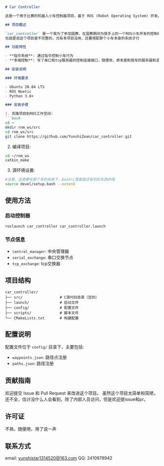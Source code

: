```markdown
# Car Controller

这是一个用于比赛的机器人小车控制器项目，基于 ROS (Robot Operating System) 开发。

## 项目概述

`car_controller` 是一个我为了参加国赛，在国赛期间为我手上的一个ROS小车开发的控制组件
也就是说这个项目是不完整的，光有本项目没用，还要搭配那个小车本身的系统才行

## 功能特性

- **指令系统**: 通过指令控制小车行为
- **多端控制**: 写了串口和tcp服务器的控制连接接口，随便改，原本是和我写的服务器和语音控制模块通信

## 安装说明

### 环境要求

- Ubuntu 20.04 LTS
- ROS Noetic
- Python 3.8+

### 安装步骤

1. 克隆项目到ROS工作空间:
```bash
cd ~
mkdir rnm_ws/src
cd rnm_ws/src
git clone https://github.com/YunshiZean/car_controller.git
```

2. 编译项目:
```bash
cd ~/rnm_ws
catkin_make
```

3. 源环境设置:
```bash
#注意，这里要在那个车的系统下，bashrc里面是还有别的东西的哦
source devel/setup.bash --extend
```

## 使用方法

### 启动控制器

```bash
roslaunch car_controller car_controller.launch
```

### 节点信息

- `central_manager`: 中央管理器
- `serial_exchange`: 串口交换节点
- `tcp_exchange`: tcp交换器

## 项目结构

```
car_controller/
├── src/                 # C源代码目录（空的）
├── launch/              # 启动文件
├── config/              # 配置文件
├── scripts/             # 脚本文件
└── CMakeLists.txt       # 构建配置
```

## 配置说明

配置文件位于 `config/` 目录下，主要包括:
- `waypoints.json`: 路径点注册
- `paths.json`: 路径注册

## 贡献指南

欢迎提交 Issue 和 Pull Request 来改进这个项目。
虽然这个项目太简单和简陋，还不全，估计没什么人会看到，除了内部人员访问，但是欢迎提issue和pr。

## 许可证

不熟，随便用，用了说一声

## 联系方式
email: yunshistar1314520@163.com
QQ: 2410978942
```